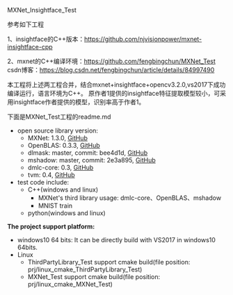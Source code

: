 MXNet_Insightface_Test

参考如下工程

1、insightface的C++版本：https://github.com/njvisionpower/mxnet-insightface-cpp <br>

2、mxnet的C++编译环境：https://github.com/fengbingchun/MXNet_Test <br>
	csdn博客：https://blog.csdn.net/fengbingchun/article/details/84997490

本工程将上述两工程合并，结合mxnet+insightface+opencv3.2.0,vs2017下成功编译运行，语言环境为C++。
原作者1提供的insightface特征提取模型较小，可采用insightface作者提供的模型，识别率高于作者1。



下面是MXNet_Test工程的readme.md
- open source library version:
	- MXNet: 1.3.0, [GitHub](https://github.com/apache/incubator-mxnet/releases)
	- OpenBLAS: 0.3.3, [GitHub](https://github.com/xianyi/OpenBLAS/releases)
	- dlmask: master, commit: bee4d1d, [GitHub](https://github.com/dmlc/dlpack)
	- mshadow: master, commit: 2e3a895, [GitHub](https://github.com/dmlc/mshadow)
	- dmlc-core: 0.3, [GitHub](https://github.com/dmlc/dmlc-core/releases)
	- tvm: 0.4, [GitHub](https://github.com/dmlc/tvm/releases)
- test code include:
	- C++(windows and linux)
		- MXNet's third library usage: dmlc-core、OpenBLAS、mshadow
		- MNIST train
	- python(windows and linux)

**The project support platform:** 
- windows10 64 bits: It can be directly build with VS2017 in windows10 64bits.
- Linux 
	- ThirdPartyLibrary_Test support cmake build(file position: prj/linux_cmake_ThirdPartyLibrary_Test)
	- MXNet_Test support cmake build(file position: prj/linux_cmake_MXNet_Test)
